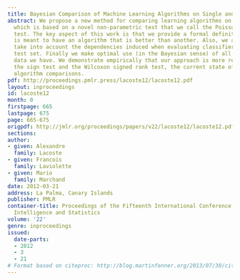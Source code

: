 ```yaml
---
title: Bayesian Comparison of Machine Learning Algorithms on Single and Multiple Datasets
abstract: We propose a new method for comparing learning algorithms on multiple tasks
  which is based on a novel non-parametric test that we call the Poisson binomial
  test. The key aspect of this work is that we provide a formal definition for what
  is meant to have an algorithm that is better than another. Also, we are able to
  take into account the dependencies induced when evaluating classifiers on the same
  test set. Finally we make optimal use (in the Bayesian sense) of all the testing
  data we have. We demonstrate empirically that our approach is more reliable than
  the sign test and the Wilcoxon signed rank test, the current state of the art for
  algorithm comparisons.
pdf: http://proceedings.pmlr.press/lacoste12/lacoste12.pdf
layout: inproceedings
id: lacoste12
month: 0
firstpage: 665
lastpage: 675
page: 665-675
origpdf: http://jmlr.org/proceedings/papers/v22/lacoste12/lacoste12.pdf
sections: 
author:
- given: Alexandre
  family: Lacoste
- given: Francois
  family: Laviolette
- given: Mario
  family: Marchand
date: 2012-03-21
address: La Palma, Canary Islands
publisher: PMLR
container-title: Proceedings of the Fifteenth International Conference on Artificial
  Intelligence and Statistics
volume: '22'
genre: inproceedings
issued:
  date-parts:
  - 2012
  - 3
  - 21
# Format based on citeproc: http://blog.martinfenner.org/2013/07/30/citeproc-yaml-for-bibliographies/
---
```

